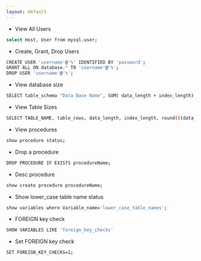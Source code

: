 ```yaml
---
layout: default
---
```

- View All Users 
```sh
select Host, User from mysql.user;
```
- Create, Grant, Drop Users
```sh
CREATE USER 'username'@'%' IDENTIFIED BY 'password';
GRANT ALL ON database.* TO 'username'@'%';
DROP USER 'username'@'%';
```
- View database size 
```sh
SELECT table_schema "Data Base Name", SUM( data_length + index_length) / 1024 / 1024 "Data Base Size in MB" FROM information_schema.TABLES GROUP BY table_schema;
```
- View Table Sizes 
```sh
SELECT TABLE_NAME, table_rows, data_length, index_length, round(((data_length + index_length) / 1024 / 1024),2) "Size in MB" FROM information_schema.TABLES WHERE table_schema = "<database_name>";
```
- View procedures
```sh
show procedure status;
```
- Drop a procedure 
```sh
DROP PROCEDURE IF EXISTS procedureName;
```
- Desc procedure
```sh
show create procedure procedureName;
```
- Show lower_case table name status
```sh
show variables where Variable_name='lower_case_table_names';
```
- FOREIGN key check
```sh
SHOW VARIABLES LIKE 'foreign_key_checks'
```
- Set FOREIGN key check
```sh
SET FOREIGN_KEY_CHECKS=1;
```


